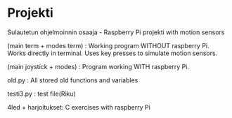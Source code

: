 # Projekti

Sulautetun ohjelmoinnin osaaja - Raspberry Pi projekti with motion sensors

(main term + modes term) : Working program WITHOUT raspberry Pi. Works directly in terminal. Uses key presses to simulate motion sensors.

(main joystick + modes) : Program working WITH raspberry Pi.



old.py : All stored old functions and variables

testi3.py : test file(Riku)

4led + harjoitukset:  C exercises with raspberry Pi

